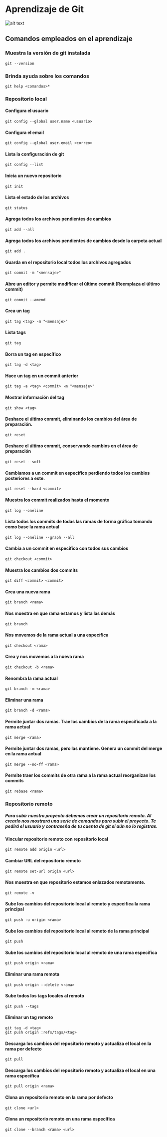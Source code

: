 # Aprendizaje de Git

![alt text](https://miro.medium.com/max/352/1*qR6xp69TZSS9Dv_ZBxTw1w.jpeg)

## Comandos empleados en el aprendizaje

### Muestra la versión de git instalada
```
git --version
```

### Brinda ayuda sobre los comandos
```
git help <comandos>*
```

### Repositorio local

#### Configura el usuario
```
git config --global user.name <usuario>
```

#### Configura el email
```
git config --global user.email <correo>
```

#### Lista la configuración de git
```
git config --list
```

#### Inicia un nuevo repositorio
```
git init
```

#### Lista el estado de los archivos
```
git status
```

####  Agrega todos los archivos pendientes de cambios
```
git add --all
```

####  Agrega todos los archivos pendientes de cambios desde la carpeta actual
```
git add .
```

#### Guarda en el repositorio local todos los archivos agregados
```
git commit -m "<mensaje>"
```

#### Abre un editor y permite modificar el último commit (Reemplaza el último commit)
```
git commit --amend
```

#### Crea un tag
```
git tag <tag> -m "<mensaje>"
```

#### Lista tags
```
git tag
```

#### Borra un tag en específico
```
git tag -d <tag>
```

#### Hace un tag en un commit anterior
```
git tag -a <tag> <commit> -m "<mensaje>"
```

#### Mostrar información del tag
```
git show <tag>
```

#### Deshace el último commit, eliminando los cambios del área de preparación.
```
git reset
```

#### Deshace el último commit, conservando cambios en el área de preparación
```
git reset --soft
```

#### Cambiamos a un commit en específico perdiendo todos los cambios posteriores a este.
```
git reset --hard <commit>
```

#### Muestra los commit realizados hasta el momento
```
git log --oneline
```

#### Lista todos los commits de todas las ramas de forma gráfica tomando como base la rama actual
```
git log --oneline --graph --all
```

#### Cambia a un commit en específico con todos sus cambios
```
git checkout <commit>
```

#### Muestra los cambios dos commits
```
git diff <commit> <commit>
```

#### Crea una nueva rama
```
git branch <rama>
```

#### Nos muestra en que rama estamos y lista las demás
```
git branch
```

####  Nos movemos de la rama actual a una específica
```
git checkout <rama>
```

#### Crea y nos movemos a la nueva rama
```
git checkout -b <rama>
```

#### Renombra la rama actual
```
git branch -m <rama>
```

#### Eliminar una rama
```
git branch -d <rama>
```

#### Permite juntar dos ramas. Trae los cambios de la rama especificada a la rama actual
```
git merge <rama>
```

#### Permite juntar dos ramas, pero las mantiene. Genera un commit del merge en la rama actual
```
git merge --no-ff <rama>
```

#### Permite traer los commits de otra rama a la rama actual reorganizan los commits
```
git rebase <rama>
```

### Repositorio remoto
##### Para subir nuestro proyecto debemos crear un repositorio remoto. Al crearlo nos mostrará una serie de comandos para subir el proyecto. Te pedirá el usuario y contraseña de tu cuenta de git si aún no lo registras.

#### Vincular repositorio remoto con repositorio local
```
git remote add origin <url>
```

#### Cambiar URL del repositorio remoto
```
git remote set-url origin <url>
```

#### Nos muestra en que repositorio estamos enlazados remotamente.
```
git remote -v
```

#### Sube los cambios del repositorio local al remoto y especifica la rama principal
```
git push -u origin <rama>
```

#### Sube los cambios del repositorio local al remoto de la rama principal
```
git push
```

#### Sube los cambios del repositorio local al remoto de una rama específica
```
git push origin <rama>
```

#### Eliminar una rama remota
```
git push origin --delete <rama>
```

#### Sube todos los tags locales al remoto
```
git push --tags
```

#### Eliminar un tag remoto
```
git tag -d <tag>
git push origin :refs/tags/<tag>
```

#### Descarga los cambios del repositorio remoto y actualiza el local en la rama por defecto
```
git pull
```

#### Descarga los cambios del repositorio remoto y actualiza el local en una rama específica
```
git pull origin <rama>
```

#### Clona un repositorio remoto en la rama por defecto
```
git clone <url>
```

#### Clona un repositorio remoto en una rama específica
```
git clone --branch <rama> <url>
```
